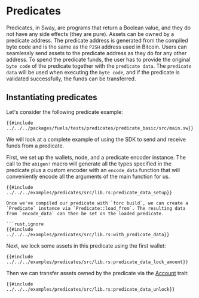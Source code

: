 # Predicates

Predicates, in Sway, are programs that return a Boolean value, and they do not have any side effects (they are pure). Assets can be owned by a predicate address. The predicate address is generated from the compiled byte code and is the same as the `P2SH` address used in Bitcoin. Users can seamlessly send assets to the predicate address as they do for any other address. To spend the predicate funds, the user has to provide the original `byte code` of the predicate together with the `predicate data`. The `predicate data` will be used when executing the `byte code`, and if the predicate is validated successfully, the funds can be transferred.

## Instantiating predicates

Let's consider the following predicate example:

```rust,ignore
{{#include ../../../packages/fuels/tests/predicates/predicate_basic/src/main.sw}}
```

We will look at a complete example of using the SDK to send and receive funds from a predicate.

First, we set up the wallets, node, and a predicate encoder instance. The call to the `abigen!` macro will generate all the types specified in the predicate plus a custom encoder with an `encode_data` function that will conveniently encode all the arguments of the main function for us.

```rust,ignore
{{#include ../../../examples/predicates/src/lib.rs:predicate_data_setup}}

Once we've compiled our predicate with `forc build`, we can create a `Predicate` instance via `Predicate::load_from`. The resulting data from `encode_data` can then be set on the loaded predicate.

```rust,ignore
{{#include ../../../examples/predicates/src/lib.rs:with_predicate_data}}
```

Next, we lock some assets in this predicate using the first wallet:

```rust,ignore
{{#include ../../../examples/predicates/src/lib.rs:predicate_data_lock_amount}}
```

Then we can transfer assets owned by the predicate via the [Account](../getting-started/account.md) trait:

```rust,ignore
{{#include ../../../examples/predicates/src/lib.rs:predicate_data_unlock}}
```
